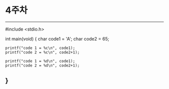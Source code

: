 # 4주차

---
#include <stdio.h>

int main(void) {
    char code1 = 'A';
    char code2 = 65;

    printf("code 1 = %c\n", code1);
    printf("code 2 = %c\n", code2+1);

    printf("code 1 = %d\n", code1);
    printf("code 2 = %d\n", code2+1);
}
---
